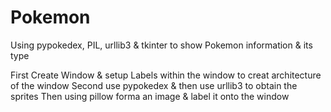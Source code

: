 # Pokemon
Using pypokedex, PIL, urllib3 &amp; tkinter to show Pokemon information &amp; its type

First Create Window & setup Labels within the window to creat architecture of the window
Second use pypokedex & then use urllib3 to obtain the sprites 
Then using pillow forma an image & label it onto the window
